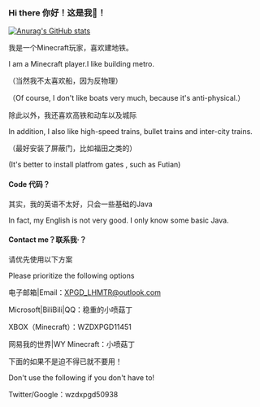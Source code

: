 ### Hi there 你好！这是我👋！
[![Anurag's GitHub stats](https://github-readme-stats.vercel.app/api?username=YYLWZDXPGD)](https://github.com/anuraghazra/github-readme-stats)

我是一个Minecraft玩家，喜欢建地铁。

I am a Minecraft player.I like building metro.

（当然我不太喜欢船，因为反物理）

（Of course, I don't like boats very much, because it's anti-physical.）

除此以外，我还喜欢高铁和动车以及城际

In addition, I also like high-speed trains, bullet trains and inter-city trains.

（最好安装了屏蔽门，比如福田之类的）

(It's better to install  platfrom gates , such as Futian)

#### Code 代码？
其实，我的英语不太好，只会一些基础的Java

In fact, my English is not very good. I only know some basic Java.

#### Contact me？联系我·？
请优先使用以下方案

Please prioritize the following options

电子邮箱|Email：XPGD_LHMTR@outlook.com

Microsoft|BiliBili|QQ：稳重的小喷菇丁

XBOX（Minecraft）：WZDXPGD11451

网易我的世界|WY Minecraft：小喷菇丁

下面的如果不是迫不得已就不要用！

Don't use the following if you don't have to!

Twitter/Google：wzdxpgd50938

